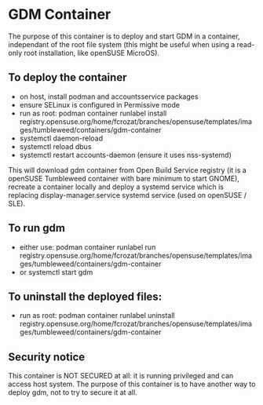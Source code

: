# GDM Container #

The purpose of this container is to deploy and start GDM in a container, independant of the root file system
(this might be useful when using a read-only root installation, like openSUSE MicroOS).

## To deploy the container
* on host, install podman and accountsservice packages
* ensure SELinux is configured in Permissive mode
* run as root: podman container runlabel install registry.opensuse.org/home/fcrozat/branches/opensuse/templates/images/tumbleweed/containers/gdm-container
* systemctl daemon-reload
* systemctl reload dbus
* systemctl restart accounts-daemon (ensure it uses nss-systemd)


This will download gdm container from Open Build Service registry (it is a openSUSE Tumbleweed container with bare minimum to start GNOME), recreate a container locally and deploy a systemd service which is replacing display-manager.service systemd service (used on openSUSE / SLE).

## To run gdm
* either use: podman container runlabel run registry.opensuse.org/home/fcrozat/branches/opensuse/templates/images/tumbleweed/containers/gdm-container
* or systemctl start gdm

## To uninstall the deployed files:
* run as root: podman container runlabel uninstall registry.opensuse.org/home/fcrozat/branches/opensuse/templates/images/tumbleweed/containers/gdm-container

## Security notice
This container is NOT SECURED at all: it is running privileged and can access host system. The purpose of this container is to have another way to deploy gdm, not to try to secure it at all.

